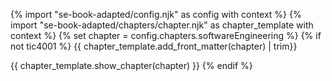 {% import "se-book-adapted/config.njk" as config with context %}
{% import "se-book-adapted/chapters/chapter.njk" as chapter_template with context %}
{% set chapter = config.chapters.softwareEngineering %}
{% if not tic4001 %}
<frontmatter>
{{ chapter_template.add_front_matter(chapter) | trim}}
</frontmatter>

{{ chapter_template.show_chapter(chapter) }}
{% endif %}
